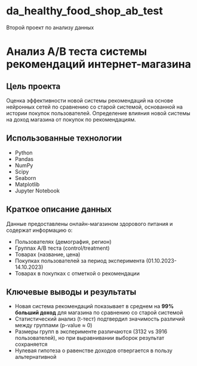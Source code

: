 # da_healthy_food_shop_ab_test
Второй проект по анализу данных

# Анализ A/B теста системы рекомендаций интернет-магазина

## Цель проекта
Оценка эффективности новой системы рекомендаций на основе нейронных сетей по сравнению со старой системой, основанной на истории покупок пользователей. Определение влияния новой системы на доход магазина от покупок по рекомендациям.

## Использованные технологии
- Python
- Pandas
- NumPy
- Scipy
- Seaborn
- Matplotlib
- Jupyter Notebook

## Краткое описание данных
Данные предоставлены онлайн-магазином здорового питания и содержат информацию о:
- Пользователях (демография, регион)
- Группах A/B теста (control/treatment)
- Товарах (название, цена)
- Покупках пользователей за период эксперимента (01.10.2023-14.10.2023)
- Товарах в покупках с отметкой о рекомендации

## Ключевые выводы и результаты
- Новая система рекомендаций показывает в среднем на **99% больший доход** для магазина по сравнению со старой системой
- Статистический анализ (t-тест) подтвердил значимость различий между группами (p-value ≈ 0)
- Размеры групп в эксперименте различаются (3132 vs 3916 пользователей), но при выравнивании выборок результат сохраняется
- Нулевая гипотеза о равенстве доходов отвергается в пользу альтернативной
